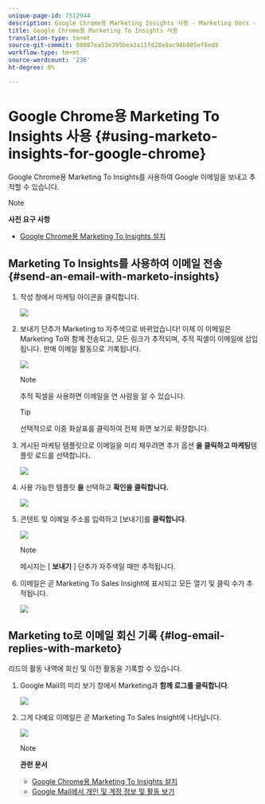 ```yaml
---
unique-page-id: 7512944
description: Google Chrome용 Marketing Insights 사용 - Marketing Docs - 제품 설명서
title: Google Chrome용 Marketing To Insights 사용
translation-type: tm+mt
source-git-commit: 00887ea53e395bea3a11fd28e0ac98b085ef6ed8
workflow-type: tm+mt
source-wordcount: '236'
ht-degree: 0%

---
```



# Google Chrome용 Marketing To Insights 사용 {#using-marketo-insights-for-google-chrome}

Google Chrome용 Marketing To Insights를 사용하여 Google 이메일을 보내고 추적할 수 있습니다.

>[!NOTE]
>
>**사전 요구 사항**
>
>* [Google Chrome용 Marketing To Insights 설치](install-marketo-insights-for-google-chrome.md)

>



## Marketing To Insights를 사용하여 이메일 전송 {#send-an-email-with-marketo-insights}

1. 작성 창에서 마케팅 아이콘을 클릭합니다.

   ![](assets/image2015-10-5-14-3a57-3a53.png)

1. 보내기 단추가 Marketing to 자주색으로 바뀌었습니다! 이제 이 이메일은 Marketing To와 함께 전송되고, 모든 링크가 추적되며, 추적 픽셀이 이메일에 삽입됩니다. 판매 이메일 활동으로 기록됩니다.

   ![](assets/image2015-10-5-15-3a2-3a21.png)

   >[!NOTE]
   >
   >추적 픽셀을 사용하면 이메일을 연 사람을 알 수 있습니다.

   >[!TIP]
   >
   >선택적으로 이중 화살표를 클릭하여 전체 화면 보기로 확장합니다.

1. 게시된 마케팅 템플릿으로 이메일을 미리 채우려면 추가 옵션 **을 클릭하고 마케팅**&#x200B;템플릿 로드를 선택합니다&#x200B;**.**

   ![](assets/image2015-10-5-15-3a6-3a50.png)

1. 사용 가능한 템플릿 **을** 선택하고 **확인을 클릭합니다.**

   ![](assets/image2015-10-5-15-3a11-3a44.png)

1. 콘텐트 및 이메일 주소를 입력하고 [보내기]를 **클릭합니다**.

   ![](assets/image2015-10-6-14-3a37-3a32.png)

   >[!NOTE]
   >
   >메시지는 [ **보내기** ] 단추가 자주색일 때만 추적됩니다.

1. 이메일은 곧 Marketing To Sales Insight에 표시되고 모든 열기 및 클릭 수가 추적됩니다.

   ![](assets/image2015-4-23-16-3a59-3a43.png)

## Marketing to로 이메일 회신 기록 {#log-email-replies-with-marketo}

리드의 활동 내역에 회신 및 이전 활동을 기록할 수 있습니다.

1. Google Mail의 미리 보기 창에서 Marketing과 **함께 로그를 클릭합니다**.

   ![](assets/image2015-4-23-17-3a0-3a42.png)

1. 그게 다예요 이메일은 곧 Marketing To Sales Insight에 나타납니다.

   ![](assets/image2015-4-23-17-3a1-3a26.png)

   >[!NOTE]
   >
   >**관련 문서**
   >
   >    
   >    
   >    * [Google Chrome용 Marketing To Insights 설치](install-marketo-insights-for-google-chrome.md)
   >    * [Google Mail에서 개인 및 계정 정보 및 활동 보기](view-person-and-account-information-and-activities-in-google-mail.md)


